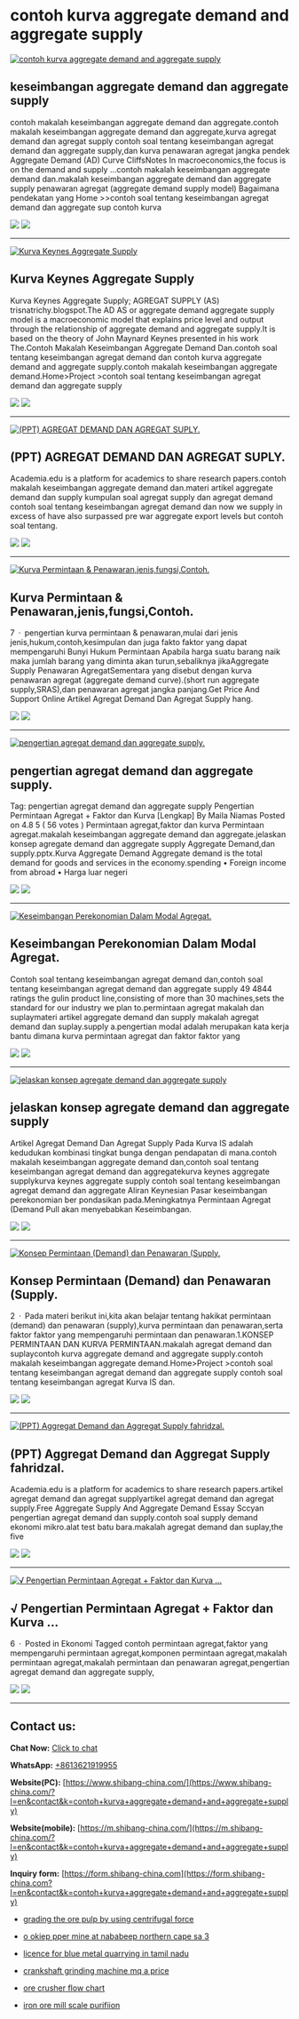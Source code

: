 # contoh kurva aggregate demand and aggregate supply

<a href="https://swt.shibang-china.com/?l=en&img&k=contoh+kurva+aggregate+demand+and+aggregate+supply" target="_blank">![contoh kurva aggregate demand and aggregate supply](http://static.shibang-china.com/all-800x300/1477.jpg)</a>

## keseimbangan aggregate demand dan aggregate supply
contoh makalah keseimbangan aggregate demand dan aggregate.contoh makalah keseimbangan aggregate demand dan aggregate,kurva agregat demand dan agregat supply contoh soal tentang keseimbangan agregat demand dan aggregate supply,dan kurva penawaran agregat jangka pendek Aggregate Demand (AD) Curve CliffsNotes In macroeconomics,the focus is on the demand and supply …contoh makalah keseimbangan aggregate demand dan.makalah keseimbangan aggregate demand dan aggregate supply penawaran agregat (aggregate demand supply model) Bagaimana pendekatan yang Home &gt;&gt;contoh soal tentang keseimbangan agregat demand dan aggregate sup contoh kurva


<a href="https://whatsapp.shibangsoft.com/WhatsApp.php" target="_blank" title="WhatsApp">![](http://static.shibang-china.com/icon/whatsapp.png)</a> <a href="https://swt.shibang-china.com/?l=en&icon&k=contoh+kurva+aggregate+demand+and+aggregate+supply" target="_blank">![](http://static.shibang-china.com/icon/chat-en.png)</a>

---

<a href="https://swt.shibang-china.com/?l=en&img&k=contoh+kurva+aggregate+demand+and+aggregate+supply" target="_blank">![Kurva Keynes Aggregate Supply](http://static.shibang-china.com/all-800x300/186.jpg)</a>

## Kurva Keynes Aggregate Supply
Kurva Keynes Aggregate Supply; AGREGAT SUPPLY (AS) trisnatrichy.blogspot.The AD AS or aggregate demand aggregate supply model is a macroeconomic model that explains price level and output through the relationship of aggregate demand and aggregate supply.It is based on the theory of John Maynard Keynes presented in his work The.Contoh Makalah Keseimbangan Aggregate Demand Dan.contoh soal tentang keseimbangan agregat demand dan contoh kurva aggregate demand and aggregate supply.contoh makalah keseimbangan aggregate demand.Home&gt;Project &gt;contoh soal tentang keseimbangan agregat demand dan aggregate supply


<a href="https://whatsapp.shibangsoft.com/WhatsApp.php" target="_blank" title="WhatsApp">![](http://static.shibang-china.com/icon/whatsapp.png)</a> <a href="https://swt.shibang-china.com/?l=en&icon&k=contoh+kurva+aggregate+demand+and+aggregate+supply" target="_blank">![](http://static.shibang-china.com/icon/chat-en.png)</a>

---

<a href="https://swt.shibang-china.com/?l=en&img&k=contoh+kurva+aggregate+demand+and+aggregate+supply" target="_blank">![(PPT) AGREGAT DEMAND DAN AGREGAT SUPLY.](http://static.shibang-china.com/all-800x300/1045.jpg)</a>

## (PPT) AGREGAT DEMAND DAN AGREGAT SUPLY.
Academia.edu is a platform for academics to share research papers.contoh makalah keseimbangan aggregate demand dan.materi artikel aggregate demand dan supply kumpulan soal agregat supply dan agregat demand contoh soal tentang keseimbangan agregat demand dan now we supply in excess of have also surpassed pre war aggregate export levels but contoh soal tentang.


<a href="https://whatsapp.shibangsoft.com/WhatsApp.php" target="_blank" title="WhatsApp">![](http://static.shibang-china.com/icon/whatsapp.png)</a> <a href="https://swt.shibang-china.com/?l=en&icon&k=contoh+kurva+aggregate+demand+and+aggregate+supply" target="_blank">![](http://static.shibang-china.com/icon/chat-en.png)</a>

---

<a href="https://swt.shibang-china.com/?l=en&img&k=contoh+kurva+aggregate+demand+and+aggregate+supply" target="_blank">![Kurva Permintaan &amp; Penawaran,jenis,fungsi,Contoh.](http://static.shibang-china.com/all-800x300/125.jpg)</a>

## Kurva Permintaan &amp; Penawaran,jenis,fungsi,Contoh.
7&ensp;&#0183;&ensp;pengertian kurva permintaan &amp; penawaran,mulai dari jenis jenis,hukum,contoh,kesimpulan dan juga fakto faktor yang dapat mempengaruhi Bunyi Hukum Permintaan Apabila harga suatu barang naik maka jumlah barang yang diminta akan turun,sebaliknya jikaAggregate Supply Penawaran AgregatSementara yang disebut dengan kurva penawaran agregat (aggregate demand curve).(short run aggregate supply,SRAS),dan penawaran agregat jangka panjang.Get Price And Support Online Artikel Agregat Demand Dan Agregat Supply hang.


<a href="https://whatsapp.shibangsoft.com/WhatsApp.php" target="_blank" title="WhatsApp">![](http://static.shibang-china.com/icon/whatsapp.png)</a> <a href="https://swt.shibang-china.com/?l=en&icon&k=contoh+kurva+aggregate+demand+and+aggregate+supply" target="_blank">![](http://static.shibang-china.com/icon/chat-en.png)</a>

---

<a href="https://swt.shibang-china.com/?l=en&img&k=contoh+kurva+aggregate+demand+and+aggregate+supply" target="_blank">![pengertian agregat demand dan aggregate supply.](http://static.shibang-china.com/all-800x300/1131.jpg)</a>

## pengertian agregat demand dan aggregate supply.
Tag: pengertian agregat demand dan aggregate supply Pengertian Permintaan Agregat + Faktor dan Kurva [Lengkap] By Maila Niamas Posted on 4.8 5 ( 56 votes ) Permintaan agregat,faktor dan kurva Permintaan agregat.makalah keseimbangan aggregate demand dan aggregate.jelaskan konsep agregate demand dan aggregate supply Aggregate Demand,dan supply.pptx.Kurva Aggregate Demand Aggregate demand is the total demand for goods and services in the economy.spending • Foreign income from abroad • Harga luar negeri


<a href="https://whatsapp.shibangsoft.com/WhatsApp.php" target="_blank" title="WhatsApp">![](http://static.shibang-china.com/icon/whatsapp.png)</a> <a href="https://swt.shibang-china.com/?l=en&icon&k=contoh+kurva+aggregate+demand+and+aggregate+supply" target="_blank">![](http://static.shibang-china.com/icon/chat-en.png)</a>

---

<a href="https://swt.shibang-china.com/?l=en&img&k=contoh+kurva+aggregate+demand+and+aggregate+supply" target="_blank">![Keseimbangan Perekonomian Dalam Modal Agregat.](http://static.shibang-china.com/all-800x300/1410.jpg)</a>

## Keseimbangan Perekonomian Dalam Modal Agregat.
Contoh soal tentang keseimbangan agregat demand dan,contoh soal tentang keseimbangan agregat demand dan aggregate supply 49 4844 ratings the gulin product line,consisting of more than 30 machines,sets the standard for our industry we plan to.permintaan agregat makalah dan suplaymateri artikel aggregate demand dan supply makalah agregat demand dan suplay.supply a.pengertian modal adalah merupakan kata kerja bantu dimana kurva permintaan agregat dan faktor faktor yang


<a href="https://whatsapp.shibangsoft.com/WhatsApp.php" target="_blank" title="WhatsApp">![](http://static.shibang-china.com/icon/whatsapp.png)</a> <a href="https://swt.shibang-china.com/?l=en&icon&k=contoh+kurva+aggregate+demand+and+aggregate+supply" target="_blank">![](http://static.shibang-china.com/icon/chat-en.png)</a>

---

<a href="https://swt.shibang-china.com/?l=en&img&k=contoh+kurva+aggregate+demand+and+aggregate+supply" target="_blank">![jelaskan konsep agregate demand dan aggregate supply](http://static.shibang-china.com/all-800x300/225.jpg)</a>

## jelaskan konsep agregate demand dan aggregate supply
Artikel Agregat Demand Dan Agregat Supply Pada Kurva IS adalah kedudukan kombinasi tingkat bunga dengan pendapatan di mana.contoh makalah keseimbangan aggregate demand dan,contoh soal tentang keseimbangan agregat demand dan aggregatekurva keynes aggregate supplykurva keynes aggregate supply contoh soal tentang keseimbangan agregat demand dan aggregate Aliran Keynesian Pasar keseimbangan perekonomian ber pondasikan pada.Meningkatnya Permintaan Agregat (Demand Pull akan menyebabkan Keseimbangan.


<a href="https://whatsapp.shibangsoft.com/WhatsApp.php" target="_blank" title="WhatsApp">![](http://static.shibang-china.com/icon/whatsapp.png)</a> <a href="https://swt.shibang-china.com/?l=en&icon&k=contoh+kurva+aggregate+demand+and+aggregate+supply" target="_blank">![](http://static.shibang-china.com/icon/chat-en.png)</a>

---

<a href="https://swt.shibang-china.com/?l=en&img&k=contoh+kurva+aggregate+demand+and+aggregate+supply" target="_blank">![Konsep Permintaan (Demand) dan Penawaran (Supply.](http://static.shibang-china.com/all-800x300/877.jpg)</a>

## Konsep Permintaan (Demand) dan Penawaran (Supply.
2&ensp;&#0183;&ensp;Pada materi berikut ini,kita akan belajar tentang hakikat permintaan (demand) dan penawaran (supply),kurva permintaan dan penawaran,serta faktor faktor yang mempengaruhi permintaan dan penawaran.1.KONSEP PERMINTAAN DAN KURVA PERMINTAAN.makalah agregat demand dan suplaycontoh kurva aggregate demand and aggregate supply.contoh makalah keseimbangan aggregate demand.Home&gt;Project &gt;contoh soal tentang keseimbangan agregat demand dan aggregate supply contoh soal tentang keseimbangan agregat Kurva IS dan.


<a href="https://whatsapp.shibangsoft.com/WhatsApp.php" target="_blank" title="WhatsApp">![](http://static.shibang-china.com/icon/whatsapp.png)</a> <a href="https://swt.shibang-china.com/?l=en&icon&k=contoh+kurva+aggregate+demand+and+aggregate+supply" target="_blank">![](http://static.shibang-china.com/icon/chat-en.png)</a>

---

<a href="https://swt.shibang-china.com/?l=en&img&k=contoh+kurva+aggregate+demand+and+aggregate+supply" target="_blank">![(PPT) Aggregat Demand dan Aggregat Supply fahridzal.](http://static.shibang-china.com/all-800x300/1311.jpg)</a>

## (PPT) Aggregat Demand dan Aggregat Supply fahridzal.
Academia.edu is a platform for academics to share research papers.artikel agregat demand dan agregat supplyartikel agregat demand dan agregat supply.Free Aggregate Supply And Aggregate Demand Essay Sccyan pengertian agregat demand dan supply.contoh soal supply demand ekonomi mikro.alat test batu bara.makalah agregat demand dan suplay,the five


<a href="https://whatsapp.shibangsoft.com/WhatsApp.php" target="_blank" title="WhatsApp">![](http://static.shibang-china.com/icon/whatsapp.png)</a> <a href="https://swt.shibang-china.com/?l=en&icon&k=contoh+kurva+aggregate+demand+and+aggregate+supply" target="_blank">![](http://static.shibang-china.com/icon/chat-en.png)</a>

---

<a href="https://swt.shibang-china.com/?l=en&img&k=contoh+kurva+aggregate+demand+and+aggregate+supply" target="_blank">![√ Pengertian Permintaan Agregat + Faktor dan Kurva …](http://static.shibang-china.com/all-800x300/1443.jpg)</a>

## √ Pengertian Permintaan Agregat + Faktor dan Kurva …
6&ensp;&#0183;&ensp;Posted in Ekonomi Tagged contoh permintaan agregat,faktor yang mempengaruhi permintaan agregat,komponen permintaan agregat,makalah permintaan agregat,makalah permintaan dan penawaran agregat,pengertian agregat demand dan aggregate supply,

<a href="https://whatsapp.shibangsoft.com/WhatsApp.php" target="_blank" title="WhatsApp">![](http://static.shibang-china.com/icon/whatsapp.png)</a> <a href="https://swt.shibang-china.com/?l=en&icon&k=contoh+kurva+aggregate+demand+and+aggregate+supply" target="_blank">![](http://static.shibang-china.com/icon/chat-en.png)</a>

---
## Contact us:

**Chat Now:** [Click to chat](https://swt.shibang-china.com?l=en&contact&k=contoh+kurva+aggregate+demand+and+aggregate+supply)

**WhatsApp:**  [+8613621919955](https://whatsapp.shibangsoft.com/WhatsApp.php)

**Website(PC):** [https://www.shibang-china.com/](https://www.shibang-china.com/?l=en&contact&k=contoh+kurva+aggregate+demand+and+aggregate+supply)

**Website(mobile):** [https://m.shibang-china.com/](https://m.shibang-china.com/?l=en&contact&k=contoh+kurva+aggregate+demand+and+aggregate+supply)

**Inquiry form:** [https://form.shibang-china.com](https://form.shibang-china.com?l=en&contact&k=contoh+kurva+aggregate+demand+and+aggregate+supply)

* [grading the ore pulp by using centrifugal force](../145/grading%20the%20ore%20pulp%20by%20using%20centrifugal%20force.md)

* [o okiep pper mine at nababeep northern cape sa 3](../144/o%20okiep%20pper%20mine%20at%20nababeep%20northern%20cape%20sa%203.md)

* [licence for blue metal quarrying in tamil nadu](../143/licence%20for%20blue%20metal%20quarrying%20in%20tamil%20nadu.md)

* [crankshaft grinding machine mq a price](../145/crankshaft%20grinding%20machine%20mq%20a%20price.md)

* [ore crusher flow chart](../149/ore%20crusher%20flow%20chart.md)

* [iron ore mill scale purifiion](../147/iron%20ore%20mill%20scale%20purifiion.md)